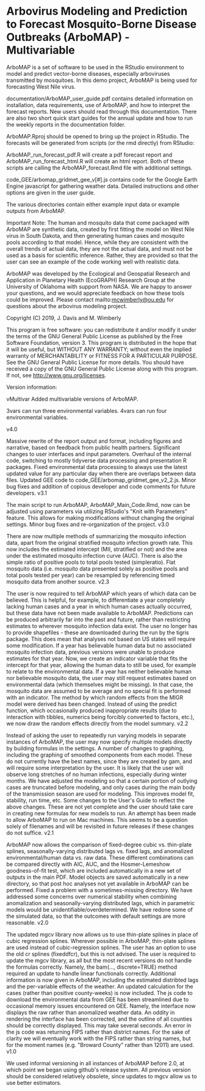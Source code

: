 # Arbovirus Modeling and Prediction to Forecast Mosquito-Borne Disease Outbreaks (ArboMAP) - Multivariable

ArboMAP is a set of software to be used in the RStudio environment to model and predict vector-borne diseases, especially arboviruses transmitted by mosquitoes. In this demo project, ArboMAP is being used for forecasting West Nile virus.

documentation/ArboMAP_user_guide.pdf contains detailed information on installation, data requirements, use of ArboMAP, and how to interpret the forecast reports. New users should read through this documentation. There are also two short quick start guides for the annual update and how to run the weekly reports in the documentation folder.

ArboMAP.Rproj should be opened to bring up the project in RStudio. The forecasts will be generated from scripts (or the rmd directly) from RStudio:

ArboMAP_run_forecast_pdf.R will create a pdf forecast report and ArboMAP_run_forecast_html.R will create an html report. Both of these scripts are calling the ArboMAP_forecast.Rmd file with additional settings.

code_GEE/arbomap_gridmet_gee_v[#].js contains code for the Google Earth Engine javascript for gathering weather data. Detailed instructions and other options are given in the user guide.

The various directories contain either example input data or example outputs from ArboMAP.

Important Note: The human and mosquito data that come packaged with ArboMAP are synthetic data, created by first fitting the model on West Nile virus in South Dakota, and then generating human cases and mosquito pools according to that model. Hence, while they are consistent with the overall trends of actual data, they are not the actual data, and must not be used as a basis for scientific inference. Rather, they are provided so that the user can see an example of the code working well with realistic data.

ArboMAP was developed by the Ecological and Geospatial Research and Application in Planetary Health (EcoGRAPH) Research Group at the University of Oklahoma with support from NASA. We are happy to answer your questions, and we would appreciate feedback on how these tools could be improved. Please contact mailto:mcwimberly@ou.edu for questions about the arbovirus modeling project.

Copyright (C) 2019, J. Davis and M. Wimberly

This program is free software: you can redistribute it and/or modify it under the terms of the GNU General Public License as published by the Free Software Foundation, version 3. This program is distributed in the hope that it will be useful, but WITHOUT ANY WARRANTY; without even the implied warranty of MERCHANTABILITY or FITNESS FOR A PARTICULAR PURPOSE. See the GNU General Public License for more details. You should have received a copy of the GNU General Public License along with this program. If not, see http://www.gnu.org/licenses.

Version information:

vMultivar
Added multivariable versions of ArboMAP. 

3vars can run three environmental variables.
4vars can run four environmental variables. 

v4.0

Massive rewrite of the report output and format, including figures and narrative, based on feedback from public health partners.
Significant changes to user interfaces and input parameters.
Overhaul of the internal code, switching to mostly tidyverse data processing and presentation R packages.
Fixed environmental data processing to always use the latest updated value for any particular day when there are overlaps between data files.
Updated GEE code to code_GEE/arbomap_gridmet_gee_v2_2.js.
Minor bug fixes and addition of copious developer and code comments for future developers.
v3.1

The main script to run ArboMAP, ArboMAP_Main_Code.Rmd, now can be adjusted using parameters via utilizing RStudio's "Knit with Parameters" feature. This allows for making modifications without changing the original settings.
Minor bug fixes and re-organization of the project.
v3.0

There are now multiple methods of summarizing the mosquito infection data, apart from the original stratified mosquito infection growth rate. This now includes the estimated intercept (MII, stratified or not) and the area under the estimated mosquito infection curve (AUC). There is also the simple ratio of positive pools to total pools tested (simpleratio).
Flat mosquito data (i.e. mosquito data presented solely as positive pools and total pools tested per year) can be resampled by referencing timed mosquito data from another source.
v2.3

The user is now required to tell ArboMAP which years of which data can be believed. This is helpful, for example, to differentiate a year completely lacking human cases and a year in which human cases actually occurred, but these data have not been made available to ArboMAP.
Predictions can be produced arbitrarily far into the past and future, rather than restricting estimates to wherever mosquito infection data exist.
The user no longer has to provide shapefiles - these are downloaded during the run by the tigris package. This does mean that analyses not based on US states will require some modification.
If a year has believable human data but no associated mosquito infection data, previous versions were unable to produce estimates for that year. Now, we create an indicator variable that fits the intercept for that year, allowing the human data to still be used, for example to relate to the environmental data. If a year has neither believable human nor believable mosquito data, the user may still request estimates based on environmental data (which themselves might be missing). In that case, the mosquito data are assumed to be average and no special fit is performed with an indicator.
The method by which random effects from the MIGR model were derived has been changed. Instead of using the predict function, which occasionally produced inappropriate results (due to interaction with tibbles, numerics being forcibly converted to factors, etc.), we now draw the random effects directly from the model summary.
v2.2

Instead of asking the user to repeatedly run varying models in separate instances of ArboMAP, the user may now specify multiple models directly by building formulas in the settings.
A number of changes to graphing, including the graphing of smoothed components from each model. These do not currently have the best names, since they are created by gam, and will require some interpretation by the user.
It is likely that the user will observe long stretches of no human infections, especially during winter months. We have adjusted the modeling so that a certain portion of outlying cases are truncated before modeling, and only cases during the main body of the transmission season are used for modeling. This improves model fit, stability, run time, etc.
Some changes to the User's Guide to reflect the above changes. These are not yet complete and the user should take care in creating new formulas for new models to run.
An attempt has been made to allow ArboMAP to run on Mac machines. This seems to be a question solely of filenames and will be revisited in future releases if these changes do not suffice.
v2.1

ArboMAP now allows the comparison of fixed-degree cubic vs. thin-plate splines, seasonally-varying distributed lags vs. fixed lags, and anomalized environmental/human data vs. raw data.
These different combinations can be compared directly with AIC, AUC, and the Hosmer-Lemeshow goodness-of-fit test, which are included automatically in a new set of outputs in the main PDF.
Model objects are saved automatically in a new directory, so that post hoc analyses not yet available in ArboMAP can be performed.
Fixed a problem with a sometimes-missing directory.
We have addressed some concerns over numerical stability when combining anomalization and seasonally-varying distributed lags, which in parametric models would be unidentifiable/overdetermined.
We have redone some of the simulated data, so that the outcomes with default settings are more reasonable.
v2.0

The updated mgcv library now allows us to use thin-plate splines in place of cubic regression splines. Wherever possible in ArboMAP, thin-plate splines are used instead of cubic-regression splines. The user has an option to use the old cr splines (fixeddfcr), but this is not advised. The user is required to update the mgcv library, as all but the most recent versions do not handle the formulas correctly. Namely, the bam(..., discrete=TRUE) method required an update to handle linear functionals correctly.
Additional information is now given in ArboMAP, including the estimated distribted lags and the per-variable effects of the weather.
An updated calculation for the cases (rather than positive county-weeks) is now included.
The js code to download the environmental data from GEE has been streamlined due to occasional memory issues encountered on GEE. Namely, the interface now displays the raw rather than anomalized weather data.
An oddity in rendering the interface has been corrected, and the outline of all counties should be correctly displayed. This may take several seconds.
An error in the js code was returning FIPS rather than district names. For the sake of clarity we will eventually work with the FIPS rather than string names, but for the moment names (e.g. "Broward County" rather than 12011) are used.
v1.0

We used informal versioning in all instances of ArboMAP before 2.0, at which point we began using github's release system. All previous version should be considered relatively obsolete, since updates to mgcv allow us to use better estimators.
